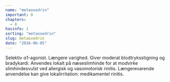 ```yaml
---
name: "metaoxedrin"
important: 0
chapters:  
  - 8
hasinfo: 1
sorting: "metaoxedrin"
slug: metaoxedrin
date: "2016-06-05"
---
```


Selektiv α1-agonist. Længere varighed. Giver moderat blodtryksstigning og bradykardi. Anvendes lokalt på næseslimhinde for at modvirke slimhindesvulst ved allergisk og vasomotorisk rinitis. Længerevarende anvendelse kan give lokalirritation: medikamentel rinitis.
